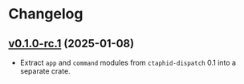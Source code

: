 # Changelog

## [v0.1.0-rc.1](https://github.com/trussed-dev/ctaphid-dispatch/releases/tag/app-v0.1.0-rc.1) (2025-01-08)

- Extract `app` and `command` modules from `ctaphid-dispatch` 0.1 into a separate crate.
